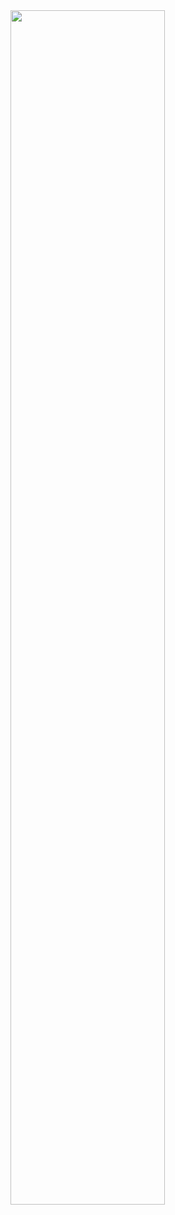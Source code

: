 <img src="https://user-images.githubusercontent.com/36246244/104093022-1fc86e80-52cb-11eb-92ef-6a2cb91ebe26.jpg" width="70%">
